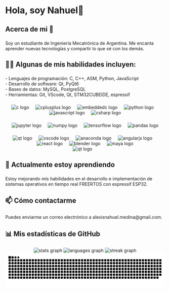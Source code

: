 <h1 align="left">Hola, soy Nahuel👋</h1>

###

<h2 align="left">Acerca de mi 🚀</h2>

###

<p align="left">Soy un estudiante de Ingeniería Mecatrónica de Argentina. Me encanta aprender nuevas tecnologías y compartir lo que sé con los demás.</p>

###

<h2 align="left">👨‍💻 Algunas de mis habilidades incluyen:</h2>

###

<p align="left">- Lenguajes de programación: C, C++, ASM, Python, JavaScript<br>- Desarrollo de software: Qt, PyQt6<br>- Bases de datos: MySQL, PostgreSQL<br>- Herramientas: Git, VScode, Qt, STM32CUBEIDE, espressif</p>

###

<div align="center">
  <img src="https://cdn.jsdelivr.net/gh/devicons/devicon/icons/c/c-original.svg" height="40" alt="c logo"  />
  <img width="12" />
  <img src="https://cdn.jsdelivr.net/gh/devicons/devicon/icons/cplusplus/cplusplus-original.svg" height="40" alt="cplusplus logo"  />
  <img width="12" />
  <img src="https://cdn.jsdelivr.net/gh/devicons/devicon/icons/embeddedc/embeddedc-original.svg" height="40" alt="embeddedc logo"  />
  <img width="12" />
  <img src="https://cdn.jsdelivr.net/gh/devicons/devicon/icons/python/python-original.svg" height="40" alt="python logo"  />
  <img width="12" />
  <img src="https://cdn.jsdelivr.net/gh/devicons/devicon/icons/javascript/javascript-original.svg" height="40" alt="javascript logo"  />
  <img width="12" />
  <img src="https://cdn.jsdelivr.net/gh/devicons/devicon/icons/csharp/csharp-original.svg" height="40" alt="csharp logo"  />
</div>

###

<div align="center">
  <img src="https://cdn.jsdelivr.net/gh/devicons/devicon/icons/jupyter/jupyter-original.svg" height="40" alt="jupyter logo"  />
  <img width="12" />
  <img src="https://cdn.jsdelivr.net/gh/devicons/devicon/icons/numpy/numpy-original.svg" height="40" alt="numpy logo"  />
  <img width="12" />
  <img src="https://cdn.jsdelivr.net/gh/devicons/devicon/icons/tensorflow/tensorflow-original.svg" height="40" alt="tensorflow logo"  />
  <img width="12" />
  <img src="https://cdn.jsdelivr.net/gh/devicons/devicon/icons/pandas/pandas-original.svg" height="40" alt="pandas logo"  />
</div>

###

<div align="center">
  <img src="https://cdn.jsdelivr.net/gh/devicons/devicon/icons/qt/qt-original.svg" height="40" alt="qt logo"  />
  <img width="12" />
  <img src="https://cdn.jsdelivr.net/gh/devicons/devicon/icons/vscode/vscode-original.svg" height="40" alt="vscode logo"  />
  <img width="12" />
  <img src="https://cdn.jsdelivr.net/gh/devicons/devicon/icons/anaconda/anaconda-original.svg" height="40" alt="anaconda logo"  />
  <img width="12" />
  <img src="https://cdn.jsdelivr.net/gh/devicons/devicon/icons/angularjs/angularjs-original.svg" height="40" alt="angularjs logo"  />
  <img width="12" />
  <img src="https://cdn.jsdelivr.net/gh/devicons/devicon/icons/react/react-original.svg" height="40" alt="react logo"  />
  <img width="12" />
  <img src="https://cdn.jsdelivr.net/gh/devicons/devicon/icons/blender/blender-original.svg" height="40" alt="blender logo"  />
  <img width="12" />
  <img src="https://cdn.jsdelivr.net/gh/devicons/devicon/icons/maya/maya-original.svg" height="40" alt="maya logo"  />
</div>

<div align="center">
  <img src="https://encrypted-tbn0.gstatic.com/images?q=tbn:ANd9GcSfo8_pMlKOTxlYGfcEbQznPtynOcn0XlBrOg&s" height="40" alt="qt logo"  />
  <img width="12" />
</div>

###


<h2 align="left">🌱 Actualmente estoy aprendiendo</h2>

###

<p align="left">Estoy mejorando mis habilidades en el desarrollo e implementación de sistemas operativos en tiempo real FREERTOS con espressif ESP32.</p>

###

<h2 align="left">📫 Cómo contactarme</h2>

###

<p align="left">Puedes enviarme un correo electrónico a alexisnahuel.medina@gmail.com.</p>

###

<h2 align="left">📊 Mis estadísticas de GitHub</h2>

###

<div align="center">
  <img src="https://github-readme-stats.vercel.app/api?username=Nahuel023&hide_title=false&hide_rank=false&show_icons=true&include_all_commits=true&count_private=true&disable_animations=false&theme=github_dark&locale=es&hide_border=false&order=1" height="150" alt="stats graph"  />
  <img src="https://github-readme-stats.vercel.app/api/top-langs?username=Nahuel023&locale=es&hide_title=false&layout=compact&card_width=320&langs_count=5&theme=github_dark&hide_border=false&order=2" height="150" alt="languages graph"  />
  <img src="https://streak-stats.demolab.com?user=Nahuel023&locale=es&mode=daily&theme=github_dark&hide_border=false&border_radius=5&order=3" height="150" alt="streak graph"  />
</div>

<div align="center">
  <picture>
    <source
      media="(prefers-color-scheme: dark)"
      srcset="https://raw.githubusercontent.com/platane/snk/output/github-contribution-grid-snake-dark.svg"
    />
    <source
      media="(prefers-color-scheme: light)"
      srcset="https://raw.githubusercontent.com/platane/snk/output/github-contribution-grid-snake.svg"
    />
    <img
      alt="github contribution grid snake animation"
      src="https://raw.githubusercontent.com/platane/snk/output/github-contribution-grid-snake.svg"
    />
  </picture>
</div>
